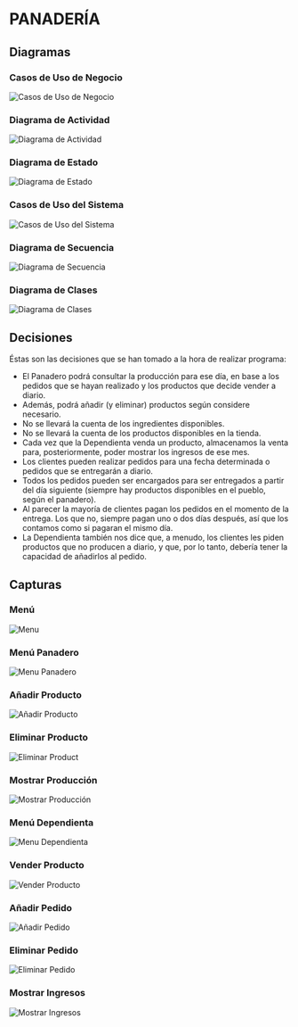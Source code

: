 # PANADERÍA

## Diagramas
### Casos de Uso de Negocio
![Casos de Uso de Negocio](img/negocio.PNG')

### Diagrama de Actividad
![Diagrama de Actividad](img/Actividad.PNG)

### Diagrama de Estado 
![Diagrama de Estado](img/Estado.PNG)

### Casos de Uso del Sistema
![Casos de Uso del Sistema](img/sistema.PNG')

### Diagrama de Secuencia
![Diagrama de Secuencia](img/Secuencia.PNG)

### Diagrama de Clases
![Diagrama de Clases](img/Clases.PNG)

## Decisiones 
Éstas son las decisiones que se han tomado a la hora de realizar programa:
- El Panadero podrá consultar la producción para ese día, en base a los pedidos
que se hayan realizado y los productos que decide vender a diario.
- Además, podrá añadir (y eliminar) productos según considere necesario.
- No se llevará la cuenta de los ingredientes disponibles. 
- No se llevará la cuenta de los productos disponibles en la tienda.
- Cada vez que la Dependienta venda un producto, almacenamos la venta para, 
posteriormente, poder mostrar los ingresos de ese mes.
- Los clientes pueden realizar pedidos para una fecha determinada o pedidos
que se entregarán a diario.
- Todos los pedidos pueden ser encargados para ser entregados a partir del día
siguiente (siempre hay productos disponibles en el pueblo, según el panadero).
- Al parecer la mayoría de clientes pagan los pedidos en el momento de la entrega.
Los que no, siempre pagan uno o dos días después, así que los contamos como
si pagaran el mismo día.
- La Dependienta también nos dice que, a menudo, los clientes les piden productos
que no producen a diario, y que, por lo tanto, debería tener la capacidad de añadirlos
al pedido. 

## Capturas
### Menú
![Menu](img/menu.jpg)

### Menú Panadero
![Menu Panadero](img/bmenu.jpg)  

### Añadir Producto
![Añadir Producto](img/addp.jpg)  

### Eliminar Producto
![Eliminar Product](img/removep.jpg)  

### Mostrar Producción
![Mostrar Producción](img/bshow.jpg)  

### Menú Dependienta
![Menu Dependienta](img/amenu.jpg)  

### Vender Producto
![Vender Producto](img/sell.jpg)  

### Añadir Pedido
![Añadir Pedido](img/addp.jpg)  

### Eliminar Pedido
![Eliminar Pedido](img/removep.jpg)  

### Mostrar Ingresos
![Mostrar Ingresos](img/ing.jpg)  
